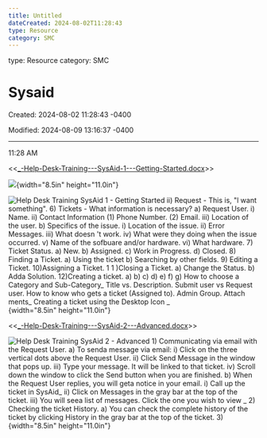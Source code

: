```yaml
---
title: Untitled
dateCreated: 2024-08-02T11:28:43
type: Resource
category: SMC
---
```

type: Resource
category: SMC

# Sysaid 

Created: 2024-08-02 11:28:43 -0400

Modified: 2024-08-09 13:16:37 -0400

---

11:28 AM

<<[_-Help-Desk-Training---SysAid-1---Getting-Started.docx](../../Attachments/_-Help-Desk-Training---SysAid-1---Getting-Started.docx)>>

![](../../Attachments/Help-Desk-Sysaid-image1.png){width="8.5in" height="11.0in"}

![Help Desk Training SysAid 1 - Getting Started ii) Request - This is, "l want something". 6) Tickets - What information is necessary? a) Request User. i) Name. ii) Contact Information (1) Phone Number. (2) Email. iii) Location of the user. b) Specifics of the issue. i) Location of the issue. ii) Error Messages. iii) What doesn 't work. iv) What were they doing when the issue occurred. v) Name of the sofbuare and/or hardware. vi) What hardware. 7) Ticket Status. a) New. b) Assigned. c) Work in Progress. d) Closed. 8) Finding a Ticket. a) Using the ticket b) Searching by other fields. 9) Editing a Ticket. 10)Assigning a Ticket. 1 1 )Closing a Ticket. a) Change the Status. b) Adda Solution. 12)Creating a ticket. a) b) c) d) e) f) g) How to choose a Category and Sub-Category_ Title vs. Description. Submit user vs Request user. How to know who gets a ticket (Assigned to). Admin Group. Attach ments_ Creating a ticket using the Desktop Icon _ ](../../Attachments/Help-Desk-Sysaid-image2.png){width="8.5in" height="11.0in"}

<<[_-Help-Desk-Training---SysAid-2---Advanced.docx](../../Attachments/_-Help-Desk-Training---SysAid-2---Advanced.docx)>>

![Help Desk Training SysAid 2 - Advanced 1) Communicating via email with the Request User. a) To senda message via email: i) Click on the three vertical dots above the Request User. ii) Click Send Message in the window that pops up. iii) Type your message. It will be linked to that ticket. iv) Scroll down the window to click the Send button when you are finished. b) When the Request User replies, you will geta notice in your email. i) Call up the ticket in SysAid_ ii) Click on Messages in the gray bar at the top of the ticket. iii) You will seea list of messages. Click the one you wish to view _ 2) Checking the ticket History. a) You can check the complete history of the ticket by clicking History in the gray bar at the top of the ticket. 3) ](../../Attachments/Help-Desk-Sysaid-image3.png){width="8.5in" height="11.0in"}






